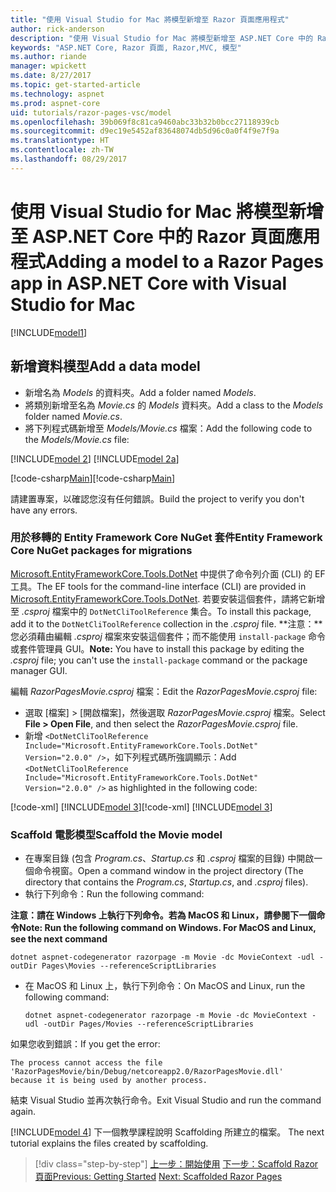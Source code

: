 ```yaml
---
title: "使用 Visual Studio for Mac 將模型新增至 Razor 頁面應用程式"
author: rick-anderson
description: "使用 Visual Studio for Mac 將模型新增至 ASP.NET Core 中的 Razor 頁面應用程式"
keywords: "ASP.NET Core, Razor 頁面, Razor,MVC, 模型"
ms.author: riande
manager: wpickett
ms.date: 8/27/2017
ms.topic: get-started-article
ms.technology: aspnet
ms.prod: aspnet-core
uid: tutorials/razor-pages-vsc/model
ms.openlocfilehash: 39b069f8c81ca9460abc33b32b0bcc27118939cb
ms.sourcegitcommit: d9ec19e5452af83648074db5d96c0a0f4f9e7f9a
ms.translationtype: HT
ms.contentlocale: zh-TW
ms.lasthandoff: 08/29/2017
---
```

# <a name="adding-a-model-to-a-razor-pages-app-in-aspnet-core-with-visual-studio-for-mac"></a><span data-ttu-id="446fd-104">使用 Visual Studio for Mac 將模型新增至 ASP.NET Core 中的 Razor 頁面應用程式</span><span class="sxs-lookup"><span data-stu-id="446fd-104">Adding a model to a Razor Pages app in ASP.NET Core with Visual Studio for Mac</span></span>

[!INCLUDE[model1](../../includes/RP/model1.md)]

## <a name="add-a-data-model"></a><span data-ttu-id="446fd-105">新增資料模型</span><span class="sxs-lookup"><span data-stu-id="446fd-105">Add a data model</span></span>

* <span data-ttu-id="446fd-106">新增名為 *Models* 的資料夾。</span><span class="sxs-lookup"><span data-stu-id="446fd-106">Add a folder named *Models*.</span></span>
* <span data-ttu-id="446fd-107">將類別新增至名為 *Movie.cs* 的 *Models* 資料夾。</span><span class="sxs-lookup"><span data-stu-id="446fd-107">Add a class to the *Models* folder named *Movie.cs*.</span></span>
* <span data-ttu-id="446fd-108">將下列程式碼新增至 *Models/Movie.cs* 檔案：</span><span class="sxs-lookup"><span data-stu-id="446fd-108">Add the following code to the *Models/Movie.cs* file:</span></span>

[!INCLUDE[model 2](../../includes/RP/model2.md)]
[!INCLUDE[model 2a](../../includes/RP/model2a.md)]

<span data-ttu-id="446fd-109">[!code-csharp[Main](../../tutorials/razor-pages/razor-pages-start/sample/RazorPagesMovie/Startup.cs?name=snippet_ConfigureServices2&highlight=3-6)]</span><span class="sxs-lookup"><span data-stu-id="446fd-109">[!code-csharp[Main](../../tutorials/razor-pages/razor-pages-start/sample/RazorPagesMovie/Startup.cs?name=snippet_ConfigureServices2&highlight=3-6)]</span></span>

<span data-ttu-id="446fd-110">請建置專案，以確認您沒有任何錯誤。</span><span class="sxs-lookup"><span data-stu-id="446fd-110">Build the project to verify you don't have any errors.</span></span>

### <a name="entity-framework-core-nuget-packages-for-migrations"></a><span data-ttu-id="446fd-111">用於移轉的 Entity Framework Core NuGet 套件</span><span class="sxs-lookup"><span data-stu-id="446fd-111">Entity Framework Core NuGet packages for migrations</span></span>

<span data-ttu-id="446fd-112">[Microsoft.EntityFrameworkCore.Tools.DotNet](https://www.nuget.org/packages/Microsoft.EntityFrameworkCore.Tools.DotNet) 中提供了命令列介面 (CLI) 的 EF 工具。</span><span class="sxs-lookup"><span data-stu-id="446fd-112">The EF tools for the command-line interface (CLI) are provided in [Microsoft.EntityFrameworkCore.Tools.DotNet](https://www.nuget.org/packages/Microsoft.EntityFrameworkCore.Tools.DotNet).</span></span> <span data-ttu-id="446fd-113">若要安裝這個套件，請將它新增至 *.csproj* 檔案中的 `DotNetCliToolReference` 集合。</span><span class="sxs-lookup"><span data-stu-id="446fd-113">To install this package, add it to the `DotNetCliToolReference` collection in the *.csproj* file.</span></span> <span data-ttu-id="446fd-114">**注意：**您必須藉由編輯 *.csproj* 檔案來安裝這個套件；而不能使用 `install-package` 命令或套件管理員 GUI。</span><span class="sxs-lookup"><span data-stu-id="446fd-114">**Note:** You have to install this package by editing the *.csproj* file; you can't use the `install-package` command or the package manager GUI.</span></span>

<span data-ttu-id="446fd-115">編輯 *RazorPagesMovie.csproj* 檔案：</span><span class="sxs-lookup"><span data-stu-id="446fd-115">Edit the *RazorPagesMovie.csproj* file:</span></span>

* <span data-ttu-id="446fd-116">選取 [檔案] > [開啟檔案]，然後選取 *RazorPagesMovie.csproj* 檔案。</span><span class="sxs-lookup"><span data-stu-id="446fd-116">Select **File > Open File**, and then select the *RazorPagesMovie.csproj* file.</span></span>
* <span data-ttu-id="446fd-117">新增 `<DotNetCliToolReference Include="Microsoft.EntityFrameworkCore.Tools.DotNet" Version="2.0.0" />`，如下列程式碼所強調顯示：</span><span class="sxs-lookup"><span data-stu-id="446fd-117">Add `<DotNetCliToolReference Include="Microsoft.EntityFrameworkCore.Tools.DotNet" Version="2.0.0" />` as highlighted in the following code:</span></span>

<span data-ttu-id="446fd-118">[!code-xml[](../../tutorials/razor-pages/razor-pages-start/sample/RazorPagesMovie/RazorPagesMovie.cli.csproj?highlight=10)] [!INCLUDE[model 3](../../includes/RP/model3.md)]</span><span class="sxs-lookup"><span data-stu-id="446fd-118">[!code-xml[](../../tutorials/razor-pages/razor-pages-start/sample/RazorPagesMovie/RazorPagesMovie.cli.csproj?highlight=10)] [!INCLUDE[model 3](../../includes/RP/model3.md)]</span></span>

<a name="scaffold"></a>
### <a name="scaffold-the-movie-model"></a><span data-ttu-id="446fd-119">Scaffold 電影模型</span><span class="sxs-lookup"><span data-stu-id="446fd-119">Scaffold the Movie model</span></span>

* <span data-ttu-id="446fd-120">在專案目錄 (包含 *Program.cs*、*Startup.cs* 和 *.csproj* 檔案的目錄) 中開啟一個命令視窗。</span><span class="sxs-lookup"><span data-stu-id="446fd-120">Open a command window in the project directory (The directory that contains the *Program.cs*, *Startup.cs*, and *.csproj* files).</span></span>
* <span data-ttu-id="446fd-121">執行下列命令：</span><span class="sxs-lookup"><span data-stu-id="446fd-121">Run the following command:</span></span>

<span data-ttu-id="446fd-122">**注意：請在 Windows 上執行下列命令。若為 MacOS 和 Linux，請參閱下一個命令**</span><span class="sxs-lookup"><span data-stu-id="446fd-122">**Note: Run the following command on Windows. For MacOS and Linux, see the next command**</span></span>

  ```console
  dotnet aspnet-codegenerator razorpage -m Movie -dc MovieContext -udl -outDir Pages\Movies --referenceScriptLibraries
  ```

* <span data-ttu-id="446fd-123">在 MacOS 和 Linux 上，執行下列命令：</span><span class="sxs-lookup"><span data-stu-id="446fd-123">On MacOS and Linux, run the following command:</span></span>

  ```console
  dotnet aspnet-codegenerator razorpage -m Movie -dc MovieContext -udl -outDir Pages/Movies --referenceScriptLibraries
  ```

<span data-ttu-id="446fd-124">如果您收到錯誤：</span><span class="sxs-lookup"><span data-stu-id="446fd-124">If you get the error:</span></span>
  ```
  The process cannot access the file 
 'RazorPagesMovie/bin/Debug/netcoreapp2.0/RazorPagesMovie.dll' 
  because it is being used by another process.
  ```

<span data-ttu-id="446fd-125">結束 Visual Studio 並再次執行命令。</span><span class="sxs-lookup"><span data-stu-id="446fd-125">Exit Visual Studio and run the command again.</span></span>

[!INCLUDE[model 4](../../includes/RP/model4.md)]<span data-ttu-id="446fd-126"> 下一個教學課程說明 Scaffolding 所建立的檔案。</span><span class="sxs-lookup"><span data-stu-id="446fd-126"> The next tutorial explains the files created by scaffolding.</span></span>

>[!div class="step-by-step"]
<span data-ttu-id="446fd-127">[上一步：開始使用](xref:tutorials/razor-pages-vsc/razor-pages-start)
[下一步：Scaffold Razor 頁面](xref:tutorials/razor-pages/page)</span><span class="sxs-lookup"><span data-stu-id="446fd-127">[Previous: Getting Started](xref:tutorials/razor-pages-vsc/razor-pages-start)
[Next: Scaffolded Razor Pages](xref:tutorials/razor-pages/page)</span></span>
